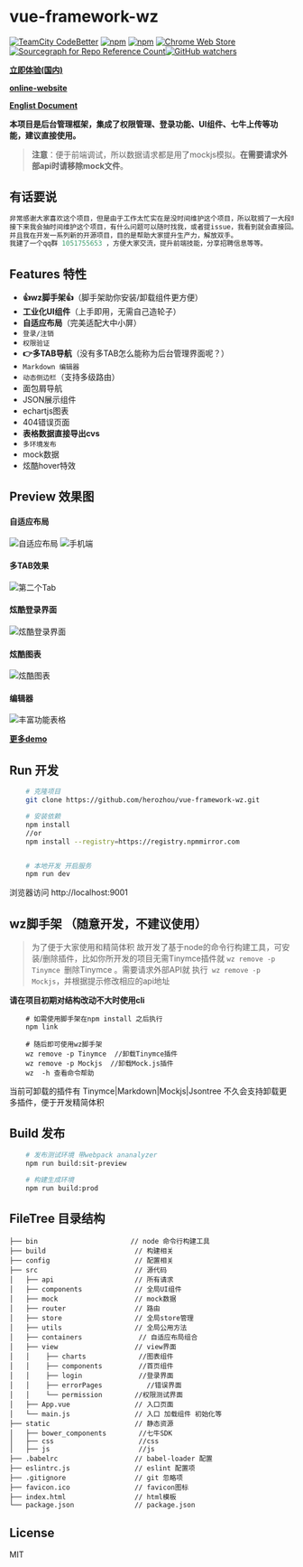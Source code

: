 # vue-framework-wz #


[![TeamCity CodeBetter](https://img.shields.io/teamcity/codebetter/bt428.svg)]() [![npm](https://img.shields.io/npm/dw/localeval.svg)]() [![npm](https://img.shields.io/npm/v/npm.svg)]() [![Chrome Web Store](https://img.shields.io/chrome-web-store/stars/nimelepbpejjlbmoobocpfnjhihnpked.svg)]()[![Sourcegraph for Repo Reference Count](https://img.shields.io/sourcegraph/rrc//github.com/gorilla/mux.svg)]()[![GitHub watchers](https://img.shields.io/github/watchers/badges/shields.svg?style=social&label=Watch)]()

**[立即体验(国内)](http://herozhou.coding.me/vue-framework-wz/#/dashboard)**

**[online-website](https://herozhou.github.io/vue-framework-wz/)**

**[Englist Document](https://github.com/herozhou/vue-framework-wz/wiki/English-Document)**

**本项目是后台管理框架，集成了权限管理、登录功能、UI组件、七牛上传等功能，建议直接使用。**
> **注意**：便于前端调试，所以数据请求都是用了mockjs模拟。**在需要请求外部api时请移除mock文件**。

## 有话要说 

```javascript
非常感谢大家喜欢这个项目，但是由于工作太忙实在是没时间维护这个项目，所以耽搁了一大段时间，给大家带来的麻烦我非常抱歉。
接下来我会抽时间维护这个项目，有什么问题可以随时找我，或者提issue，我看到就会直接回。
并且我在开发一系列新的开源项目，目的是帮助大家提升生产力，解放双手。
我建了一个qq群 1051755653 ，方便大家交流，提升前端技能，分享招聘信息等等。
```
## Features 特性
- **👍wz脚手架👍**（脚手架助你安装/卸载组件更方便）
- **工业化UI组件**（上手即用，无需自己造轮子）
- **自适应布局**（完美适配大中小屏）
- `登录/注销`
- `权限验证`
- **👉多TAB导航**（没有多TAB怎么能称为后台管理界面呢？）
- `Markdown 编辑器`
- `动态侧边栏`（支持多级路由）
- 面包屑导航
- JSON展示组件
- echartjs图表
- 404错误页面
- **表格数据直接导出cvs**
- `多环境发布`
- mock数据
- 炫酷hover特效


## Preview 效果图

#### 自适应布局

![自适应布局](https://user-images.githubusercontent.com/16045604/77675345-cc00c900-6fc7-11ea-93a6-f6356a3d2bc5.png)
![手机端](https://user-images.githubusercontent.com/16045604/77676100-cc4d9400-6fc8-11ea-8b89-d16412ba3569.png)
#### 多TAB效果

![第二个Tab](https://user-images.githubusercontent.com/16045604/77675425-e3d84d00-6fc7-11ea-995f-6220b28f137e.png)


#### 炫酷登录界面

![炫酷登录界面](https://user-images.githubusercontent.com/16045604/77675279-b390ae80-6fc7-11ea-850f-893bdc3fbde7.png)

#### 炫酷图表

![炫酷图表](https://user-images.githubusercontent.com/16045604/77675475-f783b380-6fc7-11ea-94ae-0ffdf153089b.png)


#### 编辑器

![丰富功能表格](https://user-images.githubusercontent.com/16045604/77675616-1e41ea00-6fc8-11ea-9a1c-cb5d8b122682.png)



**[更多demo](http://herozhou.coding.me/vue-framework-wz/#/dashboard)**

## Run 开发 
```bash
    # 克隆项目
    git clone https://github.com/herozhou/vue-framework-wz.git

    # 安装依赖
    npm install
    //or 
    npm install --registry=https://registry.npmmirror.com


    # 本地开发 开启服务
    npm run dev


```
浏览器访问 http://localhost:9001

## wz脚手架 （随意开发，不建议使用）

> 为了便于大家使用和精简体积 故开发了基于node的命令行构建工具，可安装/删除插件，比如你所开发的项目无需Tinymce插件就
```wz remove -p Tinymce ```删除Tinymce 。需要请求外部API就 执行``` wz remove -p Mockjs```，并根据提示修改相应的api地址

**请在项目初期对结构改动不大时使用cli**

```
    # 如需使用脚手架在npm install 之后执行
    npm link
   
    # 随后即可使用wz脚手架
    wz remove -p Tinymce  //卸载Tinymce插件
    wz remove -p Mockjs  //卸载Mock.js插件
    wz  -h 查看命令帮助
```
当前可卸载的插件有 Tinymce|Markdown|Mockjs|Jsontree
不久会支持卸载更多插件，便于开发精简体积

## Build 发布
```bash
    # 发布测试环境 带webpack ananalyzer
    npm run build:sit-preview

    # 构建生成环境
    npm run build:prod
```

## FileTree 目录结构
```shell
├── bin                       // node 命令行构建工具 
├── build                      // 构建相关  
├── config                     // 配置相关
├── src                        // 源代码
│   ├── api                    // 所有请求
│   ├── components             // 全局UI组件
│   ├── mock                   // mock数据
│   ├── router                 // 路由
│   ├── store                  // 全局store管理
│   ├── utils                  // 全局公用方法
│   ├── containers              // 自适应布局组合
│   ├── view                   // view界面
│   │    ├── charts             //图表组件
│   │    ├── components         //首页组件
│   │    ├── login              //登录界面
│   │    ├── errorPages           //错误界面
│   │    └── permission        //权限测试界面
│   ├── App.vue                // 入口页面
│   └── main.js                // 入口 加载组件 初始化等
├── static                     // 静态资源
│   ├── bower_components        //七牛SDK
│   ├── css                     //css
│   ├── js                      //js
├── .babelrc                   // babel-loader 配置
├── eslintrc.js                // eslint 配置项
├── .gitignore                 // git 忽略项
├── favicon.ico                // favicon图标
├── index.html                 // html模板
└── package.json               // package.json

```

## License

MIT